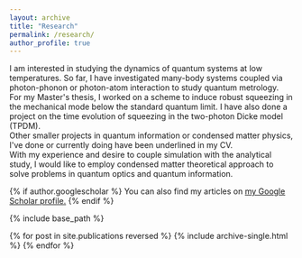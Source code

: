 ```yaml
---
layout: archive
title: "Research"
permalink: /research/
author_profile: true
---
```

<p>I am interested in studying the dynamics of quantum systems at low temperatures. So far, I have investigated many-body systems coupled via photon-phonon or photon-atom interaction to study quantum metrology.<br>
For my Master's thesis, I worked on a scheme to induce robust squeezing in the mechanical mode below the standard quantum limit. I have also done a project on the time evolution of squeezing in the two-photon Dicke model (TPDM). <br>
Other smaller projects in quantum information or condensed matter physics, I've done or currently doing have been underlined in my CV. <br>
With my experience and desire to couple simulation with the analytical study, I would like to employ condensed matter theoretical approach to solve problems in quantum optics and quantum information.</p> 
{% if author.googlescholar %}
  You can also find my articles on <u><a href="{{author.googlescholar}}">my Google Scholar profile</a>.</u>
{% endif %}

{% include base_path %}

{% for post in site.publications reversed %}
  {% include archive-single.html %}
{% endfor %}
